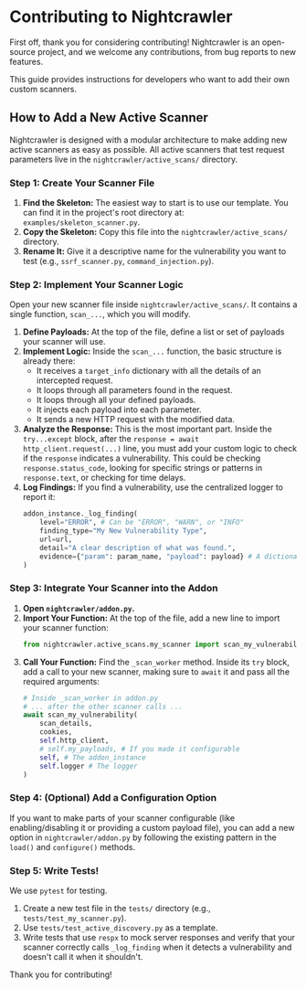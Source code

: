 # Contributing to Nightcrawler

First off, thank you for considering contributing! Nightcrawler is an
open-source project, and we welcome any contributions, from bug reports to new
features.

This guide provides instructions for developers who want to add their own custom
scanners.

## How to Add a New Active Scanner

Nightcrawler is designed with a modular architecture to make adding new active
scanners as easy as possible. All active scanners that test request parameters
live in the `nightcrawler/active_scans/` directory.

### Step 1: Create Your Scanner File

1.  **Find the Skeleton:** The easiest way to start is to use our template. You
    can find it in the project's root directory at:
    `examples/skeleton_scanner.py`.
2.  **Copy the Skeleton:** Copy this file into the `nightcrawler/active_scans/`
    directory.
3.  **Rename It:** Give it a descriptive name for the vulnerability you want to
    test (e.g., `ssrf_scanner.py`, `command_injection.py`).

### Step 2: Implement Your Scanner Logic

Open your new scanner file inside `nightcrawler/active_scans/`. It contains a
single function, `scan_...`, which you will modify.

1.  **Define Payloads:** At the top of the file, define a list or set of
    payloads your scanner will use.
2.  **Implement Logic:** Inside the `scan_...` function, the basic structure is
    already there:
    - It receives a `target_info` dictionary with all the details of an
      intercepted request.
    - It loops through all parameters found in the request.
    - It loops through all your defined payloads.
    - It injects each payload into each parameter.
    - It sends a new HTTP request with the modified data.
3.  **Analyze the Response:** This is the most important part. Inside the
    `try...except` block, after the `response = await http_client.request(...)`
    line, you must add your custom logic to check if the `response` indicates a
    vulnerability. This could be checking `response.status_code`, looking for
    specific strings or patterns in `response.text`, or checking for time
    delays.
4.  **Log Findings:** If you find a vulnerability, use the centralized logger to
    report it:
    ```python
    addon_instance._log_finding(
        level="ERROR", # Can be "ERROR", "WARN", or "INFO"
        finding_type="My New Vulnerability Type",
        url=url,
        detail="A clear description of what was found.",
        evidence={"param": param_name, "payload": payload} # A dictionary of useful evidence
    )
    ```

### Step 3: Integrate Your Scanner into the Addon

1.  **Open `nightcrawler/addon.py`.**
2.  **Import Your Function:** At the top of the file, add a new line to import
    your scanner function:
    ```python
    from nightcrawler.active_scans.my_scanner import scan_my_vulnerability
    ```
3.  **Call Your Function:** Find the `_scan_worker` method. Inside its `try`
    block, add a call to your new scanner, making sure to `await` it and pass
    all the required arguments:
    ```python
    # Inside _scan_worker in addon.py
    # ... after the other scanner calls ...
    await scan_my_vulnerability(
        scan_details,
        cookies,
        self.http_client,
        # self.my_payloads, # If you made it configurable
        self, # The addon_instance
        self.logger # The logger
    )
    ```

### Step 4: (Optional) Add a Configuration Option

If you want to make parts of your scanner configurable (like enabling/disabling
it or providing a custom payload file), you can add a new option in
`nightcrawler/addon.py` by following the existing pattern in the `load()` and
`configure()` methods.

### Step 5: Write Tests!

We use `pytest` for testing.

1.  Create a new test file in the `tests/` directory (e.g.,
    `tests/test_my_scanner.py`).
2.  Use `tests/test_active_discovery.py` as a template.
3.  Write tests that use `respx` to mock server responses and verify that your
    scanner correctly calls `_log_finding` when it detects a vulnerability and
    doesn't call it when it shouldn't.

Thank you for contributing!
